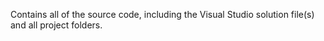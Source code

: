 Contains all of the source code, including the Visual Studio solution file(s) 
and all project folders.